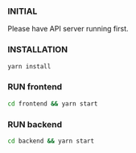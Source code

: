 ### INITIAL
Please have API server running first.

### INSTALLATION
```sh
yarn install
```

### RUN frontend
```sh
cd frontend && yarn start
```

### RUN backend
```sh
cd backend && yarn start
```